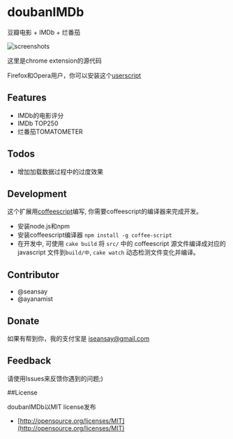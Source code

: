# doubanIMDb

豆瓣电影 + IMDb + 烂番茄

![screenshots](http://i.imgur.com/U6MGE.jpg)	

这里是chrome extension的源代码

Firefox和Opera用户，你可以安装这个[userscript](http://userscripts.org/scripts/show/103552)


## Features

* IMDb的电影评分
* IMDb TOP250
* 烂番茄TOMATOMETER

## Todos

* 增加加载数据过程中的过度效果

## Development

这个扩展用[coffeescript](http://coffeescript.org/)编写, 你需要coffeescript的编译器来完成开发。

* 安装node.js和npm
* 安装coffeescript编译器 `npm install -g coffee-script`
* 在开发中, 可使用 `cake build` 将 `src/` 中的 coffeescript 源文件编译成对应的 javascript 文件到`build/中`, `cake watch` 动态检测文件变化并编译。

## Contributor

* @seansay
* @ayanamist

## Donate

如果有帮到你，我的支付宝是 iseansay@gmail.com

## Feedback

请使用Issues来反馈你遇到的问题;)

##License

doubanIMDb以MIT license发布

* [http://opensource.org/licenses/MIT](http://opensource.org/licenses/MIT)
